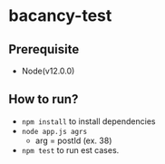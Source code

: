 # bacancy-test

## Prerequisite
 * Node(v12.0.0)

## How to run?
* `npm install` to install dependencies
* `node app.js agrs`
    - arg = postId (ex. 38)
* `npm test` to run est cases.